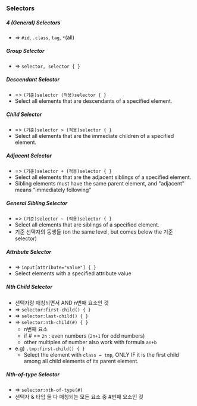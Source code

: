 ### Selectors

##### 4 (General) Selectors

- => `#id`, `.class`, `tag`, `*`(all)

##### Group Selector

- => `selector, selector { }`

##### Descendant Selector

- => `(기준)selector (적용)selector { }`
- Select all elements that are descendants of a specified element.

##### Child Selector

- =>  `(기준)selector > (적용)selector { }`
- Select all elements that are the immediate children of a specified element.

##### Adjacent Selector

- => `(기준)selector + (적용)selector { }`
- Select all elements that are the adjacent siblings of a specified element.
- Sibling elements must have the same parent element, and "adjacent" means "immediately following"

##### General Sibling Selector

- => `(기준)selector ~ (적용)selector { }`
- Select all elements that are siblings of a specified element.
- 기준 선택자의 동생들 (on the same level, but comes below the 기준selector)

##### Attribute Selector

- => `input[attribute="value"] { }`
- Select elements with a specified attribute value

##### Nth Child Selector

- 선택자랑 매칭되면서 AND n번째 요소인 것
- => `selector:first-child() { }`
- => `selector:last-child() { }`
- => `selector:nth-child(#) { }`
  - n번째 요소
  - if # == `2n` : even numbers  (`2n+1` for odd numbers)
  - other multiples of number also work with formula  `an+b`
- e.g) `.tmp:first-child() { }`
  - Select the element with `class = tmp`, ONLY IF it is the first child among all child elements of its parent element.

##### Nth-of-type Selector

- => `selector:nth-of-type(#)`
- 선택자 & 타입 둘 다 매칭되는 모든 요소 중 #번째 요소인 것